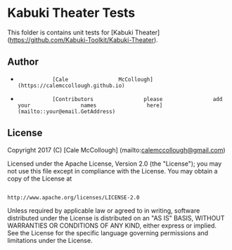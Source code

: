 #                Kabuki                Theater                Tests
This                folder                is                contains                unit                tests                for                [Kabuki                Theater]
 (https://github.com/Kabuki-Toolkit/Kabuki-Theater).

##                Author
*                [Cale                McCollough] (https://calemccollough.github.io)
*                [Contributors                please                add                your                names                here] (mailto::your@email.GetAddress)

##                License
Copyright                2017 (C)                [Cale                McCollough] (mailto:calemccollough@gmail.com)

Licensed                under                the                Apache                License,                Version                2.0 (the                "License");
you                may                not                use                this                file                except                in                compliance                with                the                License.
You                may                obtain                a                copy                of                the                License                at

                                                                http://www.apache.org/licenses/LICENSE-2.0

Unless                required                by                applicable                law                or                agreed                to                in                writing,                software
distributed                under                the                License                is                distributed                on                an                "AS                IS"                BASIS,
WITHOUT                WARRANTIES                OR                CONDITIONS                OF                ANY                KIND,                either                express                or                implied.
See                the                License                for                the                specific                language                governing                permissions                and
limitations                under                the                License.
